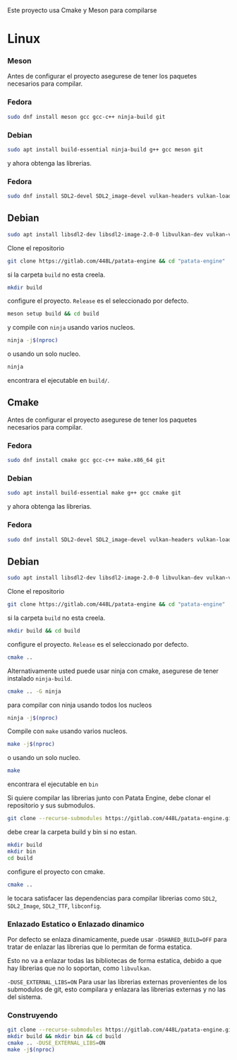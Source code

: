 Este proyecto usa Cmake y Meson para compilarse

# Linux
### Meson
Antes de configurar el proyecto asegurese de tener los paquetes necesarios para compilar.

### Fedora
```bash
sudo dnf install meson gcc gcc-c++ ninja-build git
```
### Debian

```bash
sudo apt install build-essential ninja-build g++ gcc meson git
```

y ahora obtenga las librerias.

### Fedora
```bash
sudo dnf install SDL2-devel SDL2_image-devel vulkan-headers vulkan-loader-devel vulkan-validation-layers-devel
```

## Debian
```bash
sudo apt install libsdl2-dev libsdl2-image-2.0-0 libvulkan-dev vulkan-validationlayers vulkan-validationlayers-dev
```

Clone el repositorio

```bash
git clone https://gitlab.com/448L/patata-engine && cd "patata-engine"
```

si la carpeta `build` no esta creela.

```bash
mkdir build
```

configure el proyecto. `Release` es el seleccionado por defecto.

```bash
meson setup build && cd build
```

y compile con `ninja` usando varios nucleos.

```bash
ninja -j$(nproc)
```

o usando un solo nucleo.

```bash
ninja
```

encontrara el ejecutable en `build/`.

## Cmake

Antes de configurar el proyecto asegurese de tener los paquetes necesarios para compilar.

### Fedora
```bash
sudo dnf install cmake gcc gcc-c++ make.x86_64 git
```
### Debian

```bash
sudo apt install build-essential make g++ gcc cmake git
```


y ahora obtenga las librerias.

### Fedora
```bash
sudo dnf install SDL2-devel SDL2_image-devel vulkan-headers vulkan-loader-devel vulkan-validation-layers-devel
```

## Debian
```bash
sudo apt install libsdl2-dev libsdl2-image-2.0-0 libvulkan-dev vulkan-validationlayers vulkan-validationlayers-dev
```

Clone el repositorio

```bash
git clone https://gitlab.com/448L/patata-engine && cd "patata-engine"
```

si la carpeta `build` no esta creela.

```bash
mkdir build && cd build
```

configure el proyecto. `Release` es el seleccionado por defecto.

```bash
cmake ..
```

Alternativamente usted puede usar ninja con cmake, asegurese de tener instalado `ninja-build`.

```bash
cmake .. -G ninja
```

para compilar con ninja usando todos los nucleos

```bash
ninja -j$(nproc)
```

Compile con `make` usando varios nucleos.

```bash
make -j$(nproc)
```

o usando un solo nucleo.

```bash
make
```

encontrara el ejecutable en `bin`

Si quiere compilar las librerias junto con Patata Engine, debe clonar el repositorio y sus submodulos.

```bash
git clone --recurse-submodules https://gitlab.com/448L/patata-engine.git
```

debe crear la carpeta build y bin si no estan.

```bash
mkdir build
mkdir bin
cd build
```

configure el proyecto con cmake.

```bash
cmake ..
```

le tocara satisfacer las dependencias para compilar librerias como `SDL2`, `SDL2_Image`, `SDL2_TTF`, `libconfig`.

### Enlazado Estatico o Enlazado dinamico
Por defecto se enlaza dinamicamente, puede usar `-DSHARED_BUILD=OFF` para tratar de enlazar las librerias que lo permitan de forma estatica.

Esto no va a enlazar todas las bibliotecas de forma estatica, debido a que hay librerias que no lo soportan, como `libvulkan`.

```-DUSE_EXTERNAL_LIBS=ON``` Para usar las librerias externas provenientes de los submodulos de git, esto compilara y enlazara las librerias externas y no las del sistema.

### Construyendo
```bash
git clone --recurse-submodules https://gitlab.com/448L/patata-engine.git && cd patata-engine
mkdir build && mkdir bin && cd build
cmake .. -DUSE_EXTERNAL_LIBS=ON
make -j$(nproc)
```
